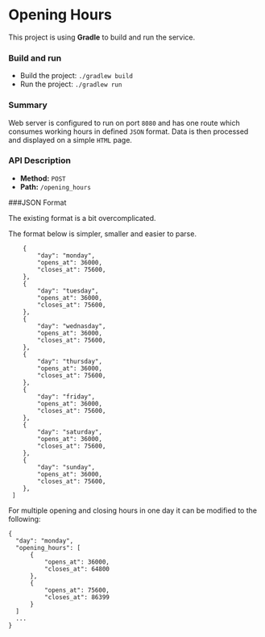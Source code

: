 # Opening Hours

This project is using **Gradle** to build and run the service.

### Build and run

* Build the project: `./gradlew build`
* Run the project: `./gradlew run`

### Summary

Web server is configured to run on port `8080` and has one route which consumes working hours in defined `JSON` format.
Data is then processed and displayed on a simple `HTML` page.

### API Description

* **Method:** `POST`
* **Path:** `/opening_hours`

###JSON Format

The existing format is a bit overcomplicated.

The format below is simpler, smaller and easier to parse. 
```[
    {
        "day": "monday",
        "opens_at": 36000,
        "closes_at": 75600,
    },
    {
        "day": "tuesday",
        "opens_at": 36000,
        "closes_at": 75600,
    },
    {
        "day": "wednasday",
        "opens_at": 36000,
        "closes_at": 75600,
    },
    {
        "day": "thursday",
        "opens_at": 36000,
        "closes_at": 75600,
    },
    {
        "day": "friday",
        "opens_at": 36000,
        "closes_at": 75600,
    },
    {
        "day": "saturday",
        "opens_at": 36000,
        "closes_at": 75600,
    },
    {
        "day": "sunday",
        "opens_at": 36000,
        "closes_at": 75600,
    },
 ]
```
 
For multiple opening and closing hours in one day it can be modified to the following:

```
{
  "day": "monday",
  "opening_hours": [
      {
          "opens_at": 36000,
          "closes_at": 64800
      },
      {
          "opens_at": 75600,
          "closes_at": 86399
      }  
  ]
  ...
}
```
